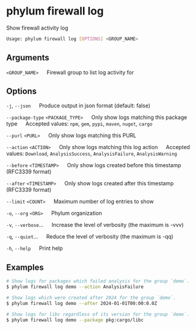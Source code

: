 # phylum firewall log

Show firewall activity log

```sh
Usage: phylum firewall log [OPTIONS] <GROUP_NAME>
```

## Arguments

`<GROUP_NAME>`
&emsp; Firewall group to list log activity for

## Options

`-j`, `--json`
&emsp; Produce output in json format (default: false)

`--package-type` `<PACKAGE_TYPE>`
&emsp; Only show logs matching this package type
&emsp; Accepted values: `npm`, `gem`, `pypi`, `maven`, `nuget`, `cargo`

`--purl` `<PURL>`
&emsp; Only show logs matching this PURL

`--action` `<ACTION>`
&emsp; Only show logs matching this log action
&emsp; Accepted values: `Download`, `AnalysisSuccess`, `AnalysisFailure`, `AnalysisWarning`

`--before` `<TIMESTAMP>`
&emsp; Only show logs created before this timestamp (RFC3339 format)

`--after` `<TIMESTAMP>`
&emsp; Only show logs created after this timestamp (RFC3339 format)

`--limit` `<COUNT>`
&emsp; Maximum number of log entries to show

`-o`, `--org` `<ORG>`
&emsp; Phylum organization

`-v`, `--verbose`...
&emsp; Increase the level of verbosity (the maximum is -vvv)

`-q`, `--quiet`...
&emsp; Reduce the level of verbosity (the maximum is -qq)

`-h`, `--help`
&emsp; Print help

## Examples

```sh
# Show logs for packages which failed analysis for the group `demo`.
$ phylum firewall log demo --action AnalysisFailure

# Show logs which were created after 2024 for the group `demo`.
$ phylum firewall log demo --after 2024-01-01T00:00:0.0Z

# Show logs for libc regardless of its version for the group `demo`.
$ phylum firewall log demo --package pkg:cargo/libc
```

